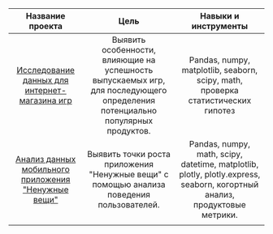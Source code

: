 | Название проекта|Цель|Навыки и инструменты|
|:-------------: |:---------------:| :-------------:|
|[Исследование данных для интернет-магазина игр](https://github.com/Marina-Grsmva/Yandex-Practicum/tree/main/Game_store)| Выявить особенности, влияющие на успешность выпускаемых игр, для последующего определения потенциально популярных продуктов.|Pandas, numpy, matplotlib, seaborn, scipy, math, проверка статистических гипотез|
|[Анализ данных мобильного приложения "Ненужные вещи"](https://github.com/Marina-Grsmva/Yandex-Practicum/tree/main/Mobile_app_unnecessary_things)|Выявить точки роста приложения "Ненужные вещи" с помощью анализа поведения пользователей.|Pandas, numpy, math, scipy, datetime, matplotlib, plotly, plotly.express, seaborn, когортный анализ, продуктовые метрики.|
||||

